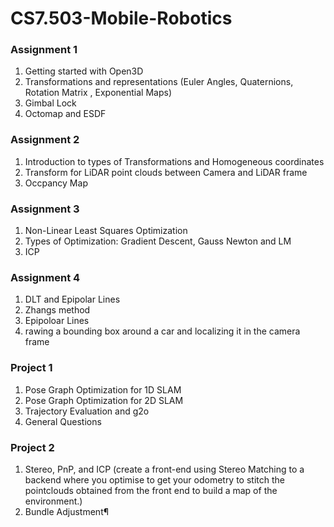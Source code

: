# CS7.503-Mobile-Robotics

### Assignment 1

1. Getting started with Open3D
2. Transformations and representations (Euler Angles, Quaternions, Rotation Matrix , Exponential Maps) 
3. Gimbal Lock
4. Octomap and ESDF

### Assignment 2

1. Introduction to types of Transformations and Homogeneous coordinates
2. Transform for LiDAR point clouds between Camera and LiDAR frame
3. Occpancy Map

### Assignment 3

1. Non-Linear Least Squares Optimization
2. Types of Optimization: Gradient Descent, Gauss Newton and LM
3. ICP

### Assignment 4

1. DLT and Epipolar Lines
2. Zhangs method
3. Epipoloar Lines
4. rawing a bounding box around a car and localizing it in the camera frame 

 
### Project 1

1. Pose Graph Optimization for 1D SLAM
2. Pose Graph Optimization for 2D SLAM
3. Trajectory Evaluation and g2o 
4. General Questions


### Project 2

1. Stereo, PnP, and ICP (create a front-end using Stereo Matching to a backend where you optimise to get your odometry to stitch the pointclouds obtained from the front end to build a map of the environment.)
2. Bundle Adjustment¶






